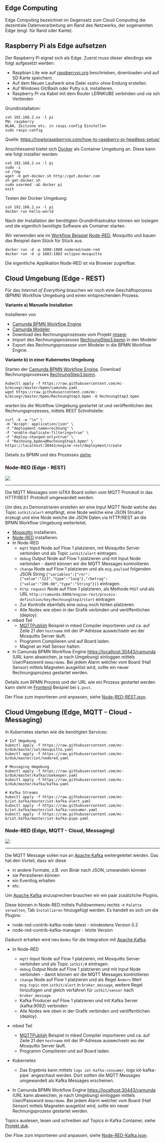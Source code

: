 ## Edge Computing

Edge Computing bezeichnet im Gegensatz zum Cloud Computing die dezentrale Datenverarbeitung am Rand des Netzwerks, der sogenannten Edge (engl. für Rand oder Kante).

## Raspberry Pi als Edge aufsetzen

Der Raspberry Pi eignet sich als Edge. Zuerst muss dieser allerdings wie folgt aufgesetzt werden:

* Raspbian Lite wie auf [raspberrypi.org](https://www.raspberrypi.org/) beschrieben, downloaden und auf SD Karte speichern.
* Auf dem Neuen Laufwerk eine Datei «ssh» ohne Endung erstellen.
* Auf Windows Git/Bash oder Putty o.ä. installieren.
* Raspberry Pi via Kabel mit dem Router LERNKUBE verbinden und via ssh Verbinden
    
Grundinstallation:
  
    ssh 192.168.2.xx -l pi
    PW: raspberry
    WLAN, Zeitzone etc. in raspi-config Einstellen
    sudo raspi-config

Quelle: https://howtoraspberrypi.com/how-to-raspberry-pi-headless-setup/ 

Anschliessend bietet sich [Docker](https://docker.com) als Container Umgebung an. Diese kann wie folgt installier werden:

    ssh 192.168.2.xx -l pi
    sudo -i
    cd /tmp
    wget -O get-docker.sh http://get.docker.com
    sh get-docker.sh
    sudo usermod -aG docker pi
    exit

Testen der Docker Umgebung:

    ssh 192.168.2.xx -l pi
    docker run hello-world
    
Nach der Installation der benötigten Grundinfrastruktur können wir loslegen und die eigentlich benötigte Software als Container starten.

Wir verwenden wie im [Workflow Beispiel](../workflow) [Node-RED](https://nodered.org/), Mosquitto und bauen das Beispiel dann Stück für Stück aus.

    docker run -d -p 1880:1880 nodered/node-red
    docker run -d -p 1883:1883 eclipse-mosquitto
    
Die eigentliche Applikation Node-RED ist via Browser <IP-Raspberry Pi:1880> zugreifbar.

## Cloud Umgebung (Edge - REST)

Für das *Internet of Everything* brauchen wir noch eine Geschäftsprozess (BPMN) Workflow Umgebung und einen entsprechenden Prozess.

**Variante a) Manuelle Installation**

Installieren von 
* [Camunda BPMN Workflow Engine](https://camunda.com/)
* [Camunda Modeler](https://camunda.com/)
* Download des Rechnungsprozesses vom Projekt [misegr](https://raw.githubusercontent.com/mc-b/misegr/master/bpmn/RechnungStep3.bpmn)
* Import des Rechnungsprozesses [RechnungStep3.bpmn](https://raw.githubusercontent.com/mc-b/misegr/master/bpmn/RechnungStep3.bpmn) in den Modeler
* Export des Rechnungsprozesse vom Modeler in die BPMN Workflow Engine.

**Variante b) in einer Kubernetes Umgebung**

Starten der [Camunda BPMN Workflow Engine](https://camunda.com/). Download Rechnungsprozesses [RechnungStep3.bpmn](https://raw.githubusercontent.com/mc-b/misegr/master/bpmn/RechnungStep3.bpmn). 

    kubectl apply -f https://raw.githubusercontent.com/mc-b/misegr/master/bpmn/camunda.yaml
    wget https://raw.githubusercontent.com/mc-b/misegr/master/bpmn/RechnungStep3.bpmn -O RechnungStep3.bpmn
    
warten bis die Workflow Umgebung gestartet ist und veröffentlichen des Rechnungsprozesses, mittels REST Schnittstelle:

    curl -k -w "\n" \
    -H "Accept: application/json" \
    -F "deployment-name=rechnung" \
    -F "enable-duplicate-filtering=true" \
    -F "deploy-changed-only=true" \
    -F "Rechnung.bpmn=@RechnungStep3.bpmn" \
    https://localhost:30443/engine-rest/deployment/create    
        
Details zu BPMN und des Prozesses [siehe](https://github.com/mc-b/misegr/tree/master/bpmn).

### Node-RED (Edge - REST)

![](../images/NodeREDREST.png)

- - -

Die MQTT Messages vom IoTKit Board sollen vom MQTT Protokoll in das HTTP/REST Protokoll umgewandelt werden.

Um dies zu Demonstrieren erstellen wir eine Input MQTT Node welche das Topic `iotkit/alert` empfängt, eine Node welche eine JSON Struktur erzeugt und eine Node welche die JSON Daten via HTTP/REST an die BPMN Workflow Umgebung weiterleitet.

* [Mosquitto](https://mosquitto.org/) installieren.
* [Node-RED](https://nodered.org/) installieren.
* In Node-RED
    * `mqtt` Input Node auf Flow 1 platzieren, mit Mosquitto Server verbinden und als Topic `iotkit/alert` eintragen.
    * `debug` Output Node auf Flow 1 platzieren und mit Input Node verbinden - damit können wir die MQTT Messages kontrollieren
    * `change` Node auf Flow 1 platzieren und als `msg.payload` folgenden JSON String `{"variables":{"rnr":{"value":"123","type":"long"},"rbetrag":{"value":"200.00","type":"String"}}}` eintragen.
    * `http request` Node auf Flow 1 platzieren, als Methode `POST` und als URL `http://camunda:8080/engine-rest/process-definition/key/RechnungStep3/start` eintragen
    * Zur Kontrolle ebenfalls eine `debug` noch hinten platzieren.
    * Alle Nodes wie oben in der Grafik verbinden und veröffentlichen (deploy).
* mbed Teil
    * [MQTTPublish](../mqtt#mqtt-publish-beispiel) Beispiel in mbed Compiler importieren und ca. auf Zeile 21 den `hostname` mit der IP-Adresse auswechseln wo der Mosquitto Server läuft. 
    * Programm Compilieren und auf Board laden.
    * Magnet an Hall Sensor halten.
* In Camunda BPMN Workflow Engine [https://localhost:30443/camunda](https://localhost:30443/camunda) (URL kann abweichen, je nach Umgebung) einloggen mittels User/Password `demo/demo`. Bei jedem Alarm welcher vom Board (Hall Sensor) mittels Magneten ausgelöst wird, sollte ein neuer Rechnungsprozess gestartet werden.
    
Details zum BPMN Prozess und der URL wie ein Prozess gestartet werden kann steht im [Frontend](https://github.com/mc-b/misegr/tree/master/bpmn) Beispiel bei `$.post`.

Der Flow zum importieren und anpassen, siehe [Node-RED-REST.json](Node-RED-REST.json).

## Cloud Umgebung (Edge, MQTT - Cloud - Messaging) 

In Kubernetes starten wie die benötigten Services:

    # IoT Umgebung 
    kubectl apply -f https://raw.githubusercontent.com/mc-b/duk/master/iot/mosquitto.yaml
    kubectl apply -f https://raw.githubusercontent.com/mc-b/duk/master/iot/nodered.yaml

    # Messaging Umgebung 
    kubectl apply -f https://raw.githubusercontent.com/mc-b/duk/master/kafka/zookeeper.yaml
    kubectl apply -f https://raw.githubusercontent.com/mc-b/duk/master/kafka/kafka.yaml

    # Kafka Streams 
    kubectl apply -f https://raw.githubusercontent.com/mc-b/iot.kafka/master/iot-kafka-alert.yaml
    kubectl apply -f https://raw.githubusercontent.com/mc-b/iot.kafka/master/iot-kafka-consumer.yaml
    kubectl apply -f https://raw.githubusercontent.com/mc-b/iot.kafka/master/iot-kafka-pipe.yaml


### Node-RED (Edge, MQTT - Cloud, Messaging)


![](../images/NodeREDKafka.png)

- - -

Die MQTT Message sollen nun an [Apache Kafka](https://kafka.apache.org/) weitergeleitet werden. Das hat den Vorteil, dass wir diese
* in andere Formate, z.B. von Binär nach JSON, umwandeln können
* sie Persistieren können
* ein Eventlog erhalten
* etc.

Um [Apache Kafka](https://kafka.apache.org/) anzusprechen brauchen wir ein paar zusätzliche Plugins.

Diese können in Node-RED mittels Pulldownmenu rechts -> `Palette verwalten`, Tab `Installieren` hinzugefügt werden. Es handelt es sich um die Plugins:
* node-red-contrib-kafka-node-latest - mindestens Version 0.2
* node-red-contrib-kafka-manager - letzte Version

Dadurch erhalten wird neu `Nodes` für die Integration mit [Apache Kafka](https://kafka.apache.org/).    

* In Node-RED
    * `mqtt` Input Node auf Flow 1 platzieren, mit Mosquitto Server verbinden und als Topic `iotkit/#` eintragen.
    * `debug` Output Node auf Flow 1 platzieren und mit Input Node verbinden - damit können wir die MQTT Messages kontrollieren
    * `change` Node auf Flow 1 platzieren und als Regel `Ändern` Wert `msg.topic` von `iotkit/alert` in `broker_message`, weitere Regel hinzufügen und gleich verfahren für `iotkit/sensor` nach `broker_message`.
    * Kafka Producer auf Flow 1 platzieren und mit Kafka Server (kafka:9092) verbinden
    * Alle Nodes wie oben in der Grafik verbinden und veröffentlichen (deploy).

* mbed Teil
    * [MQTTPublish](../mqtt#mqtt-publish-beispiel) Beispiel in mbed Compiler importieren und ca. auf Zeile 21 den `hostname` mit der IP-Adresse auswechseln wo der Mosquitto Server läuft. 
    * Programm Compilieren und auf Board laden.
* Kubernetes    
    * Das Ergebnis kann mittels `logs iot-kafka-consumer`, logs iot-kafka-pipe` angeschaut werden. Dort sollten die MQTT Messages umgewandelt als Kafka Messages erscheinen.
* In Camunda BPMN Workflow Engine [https://localhost:30443/camunda](https://localhost:30443/camunda) (URL kann abweichen, je nach Umgebung) einloggen mittels User/Password `demo/demo`. Bei jedem Alarm welcher vom Board (Hall Sensor) mittels Magneten ausgelöst wird, sollte ein neuer Rechnungsprozess gestartet werden.
    

Topics auslesen, lesen und schreiben auf Topics in Kafka Container, siehe [Projekt duk](https://github.com/mc-b/duk/tree/master/kafka).

Der Flow zum importieren und anpassen, siehe [Node-RED-Kafka.json](Node-RED-Kafka.json).

